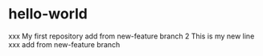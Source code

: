 # hello-world
xxx My first repository add from new-feature branch 2
This is my new line xxx
add from new-feature branch
